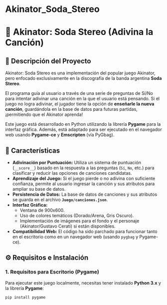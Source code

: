 # Akinator_Soda_Stereo
# 🎸 Akinator: Soda Stereo (Adivina la Canción)

## 🎤 Descripción del Proyecto
Akinator: Soda Stereo es una implementación del popular juego Akinator, pero enfocado exclusivamente en la discografía de la banda argentina **Soda Stereo**.

El programa guía al usuario a través de una serie de preguntas de Sí/No para intentar adivinar una canción en la que el usuario está pensando. Si el juego no logra adivinar, el jugador tiene la opción de **enseñarle la nueva canción**, guardándola en la base de datos para futuras partidas, ¡permitiendo que el Akinator aprenda!

Este juego está desarrollado en Python utilizando la librería **Pygame** para la interfaz gráfica. Además, está adaptado para ser ejecutado en el navegador web usando **Pygame-ce** y **Emscripten** (vía PyGbag).

## 🌟 Características
* **Adivinación por Puntuación:** Utiliza un sistema de puntuación (`__score__`) basado en la respuesta a las preguntas (`Sí`, `No`, etc.) para clasificar y reducir las opciones de canciones candidatas.
* **Aprendizaje del Juego:** Si el juego pierde o no adivina con suficiente confianza, permite al usuario ingresar la canción y sus atributos para ampliar su base de datos.
* **Persistencia de Datos:** La base de datos de canciones y sus atributos se guarda en el archivo **`Juego/canciones.json`**.
* **Interfaz Gráfica:**
    * Ventana de 900x600.
    * Uso de colores temáticos (Dorado/Arena, Gris Oscuro).
    * Implementación de imágenes para el fondo y el personaje (Akinator/Gustavo Cerati) si están disponibles.
* **Compatibilidad Web:** El código ha sido parchado para funcionar tanto en el escritorio como en un navegador web (usando `pygbag` y Pygame-ce).

## ⚙️ Requisitos e Instalación

### 1. Requisitos para Escritorio (Pygame)
Para ejecutar este juego localmente, necesitas tener instalado **Python 3.x** y la librería **Pygame**:

```bash
pip install pygame